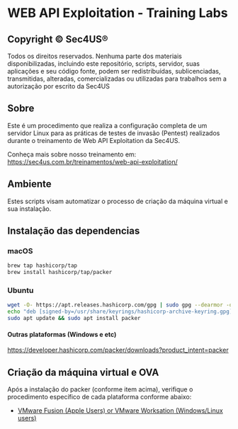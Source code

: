 # WEB API Exploitation - Training Labs

## Copyright © Sec4US®

Todos os direitos reservados. Nenhuma parte dos materiais disponibilizadas, incluindo este repositório, scripts, servidor, suas aplicações e seu código fonte, podem ser redistribuídas, sublicenciadas, transmitidas, alteradas, comercializadas ou utilizadas para trabalhos sem a autorização por escrito da Sec4US

## Sobre

Este é um procedimento que realiza a configuração completa de um servidor Linux para as práticas de testes de invasão (Pentest) realizados durante o treinamento de Web API Exploitation da Sec4US.

Conheça mais sobre nosso treinamento em: https://sec4us.com.br/treinamentos/web-api-exploitation/

## Ambiente

Estes scripts visam automatizar o processo de criação da máquina virtual e sua instalação.


## Instalação das dependencias

### macOS

```bash
brew tap hashicorp/tap
brew install hashicorp/tap/packer
```

### Ubuntu

```bash
wget -O- https://apt.releases.hashicorp.com/gpg | sudo gpg --dearmor -o /usr/share/keyrings/hashicorp-archive-keyring.gpg
echo "deb [signed-by=/usr/share/keyrings/hashicorp-archive-keyring.gpg] https://apt.releases.hashicorp.com $(lsb_release -cs) main" | sudo tee /etc/apt/sources.list.d/hashicorp.list
sudo apt update && sudo apt install packer
```

#### Outras plataformas (Windows e etc)

https://developer.hashicorp.com/packer/downloads?product_intent=packer


## Criação da máquina virtual e OVA

Após a instalação do packer (conforme item acima), verifique o procedimento específico de cada plataforma conforme abaixo:

- [VMware Fusion (Apple Users) or VMware Worksation (Windows/Linux users)](ubuntu-22-04-packer-fusion-workstation/README.md)


